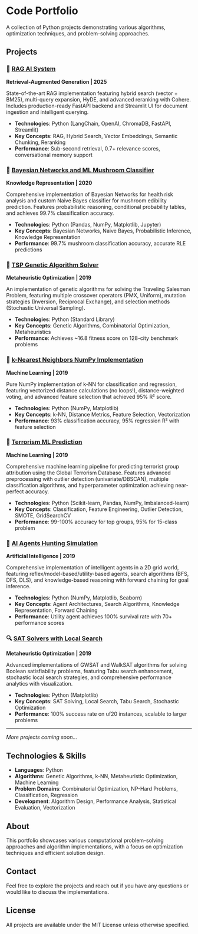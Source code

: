 # Code Portfolio

A collection of Python projects demonstrating various algorithms, optimization techniques, and problem-solving approaches.

## Projects

### 🚀 [RAG AI System](./RAG_AI_System)
**Retrieval-Augmented Generation | 2025**

State-of-the-art RAG implementation featuring hybrid search (vector + BM25), multi-query expansion, HyDE, and advanced reranking with Cohere. Includes production-ready FastAPI backend and Streamlit UI for document ingestion and intelligent querying.

- **Technologies**: Python (LangChain, OpenAI, ChromaDB, FastAPI, Streamlit)
- **Key Concepts**: RAG, Hybrid Search, Vector Embeddings, Semantic Chunking, Reranking
- **Performance**: Sub-second retrieval, 0.7+ relevance scores, conversational memory support

### 🍄 [Bayesian Networks and ML Mushroom Classifier](./Bayesian_ML_MushroomClassifier)
**Knowledge Representation | 2020**

Comprehensive implementation of Bayesian Networks for health risk analysis and custom Naive Bayes classifier for mushroom edibility prediction. Features probabilistic reasoning, conditional probability tables, and achieves 99.7% classification accuracy.

- **Technologies**: Python (Pandas, NumPy, Matplotlib, Jupyter)
- **Key Concepts**: Bayesian Networks, Naive Bayes, Probabilistic Inference, Knowledge Representation
- **Performance**: 99.7% mushroom classification accuracy, accurate RLE predictions

### 🧬 [TSP Genetic Algorithm Solver](./TSP_Genetic_Algorithm_Solver)
**Metaheuristic Optimization | 2019**

An implementation of genetic algorithms for solving the Traveling Salesman Problem, featuring multiple crossover operators (PMX, Uniform), mutation strategies (Inversion, Reciprocal Exchange), and selection methods (Stochastic Universal Sampling).

- **Technologies**: Python (Standard Library)
- **Key Concepts**: Genetic Algorithms, Combinatorial Optimization, Metaheuristics
- **Performance**: Achieves ~16.8 fitness score on 128-city benchmark problems

### 🤖 [k-Nearest Neighbors NumPy Implementation](./KNN_NumPy_Implementation)
**Machine Learning | 2019**

Pure NumPy implementation of k-NN for classification and regression, featuring vectorized distance calculations (no loops!), distance-weighted voting, and advanced feature selection that achieved 95% R² score.

- **Technologies**: Python (NumPy, Matplotlib)
- **Key Concepts**: k-NN, Distance Metrics, Feature Selection, Vectorization
- **Performance**: 93% classification accuracy, 95% regression R² with feature selection

### 🔐 [Terrorism ML Prediction](./Terrorism_ML_Prediction)
**Machine Learning | 2019**

Comprehensive machine learning pipeline for predicting terrorist group attribution using the Global Terrorism Database. Features advanced preprocessing with outlier detection (univariate/DBSCAN), multiple classification algorithms, and hyperparameter optimization achieving near-perfect accuracy.

- **Technologies**: Python (Scikit-learn, Pandas, NumPy, Imbalanced-learn)
- **Key Concepts**: Classification, Feature Engineering, Outlier Detection, SMOTE, GridSearchCV
- **Performance**: 99-100% accuracy for top groups, 95% for 15-class problem

### 🎯 [AI Agents Hunting Simulation](./AI_Agents_Hunting_Simulation)
**Artificial Intelligence | 2019**

Comprehensive implementation of intelligent agents in a 2D grid world, featuring reflex/model-based/utility-based agents, search algorithms (BFS, DFS, DLS), and knowledge-based reasoning with forward chaining for goal inference.

- **Technologies**: Python (NumPy, Matplotlib, Seaborn)
- **Key Concepts**: Agent Architectures, Search Algorithms, Knowledge Representation, Forward Chaining
- **Performance**: Utility agent achieves 100% survival rate with 70+ performance scores

### 🔍 [SAT Solvers with Local Search](./SAT_Solvers_LocalSearch)
**Metaheuristic Optimization | 2019**

Advanced implementations of GWSAT and WalkSAT algorithms for solving Boolean satisfiability problems, featuring Tabu search enhancement, stochastic local search strategies, and comprehensive performance analytics with visualization.

- **Technologies**: Python (Matplotlib)
- **Key Concepts**: SAT Solving, Local Search, Tabu Search, Stochastic Optimization
- **Performance**: 100% success rate on uf20 instances, scalable to larger problems

---

*More projects coming soon...*

## Technologies & Skills

- **Languages**: Python
- **Algorithms**: Genetic Algorithms, k-NN, Metaheuristic Optimization, Machine Learning
- **Problem Domains**: Combinatorial Optimization, NP-Hard Problems, Classification, Regression
- **Development**: Algorithm Design, Performance Analysis, Statistical Evaluation, Vectorization

## About

This portfolio showcases various computational problem-solving approaches and algorithm implementations, with a focus on optimization techniques and efficient solution design.

## Contact

Feel free to explore the projects and reach out if you have any questions or would like to discuss the implementations.

## License

All projects are available under the MIT License unless otherwise specified.